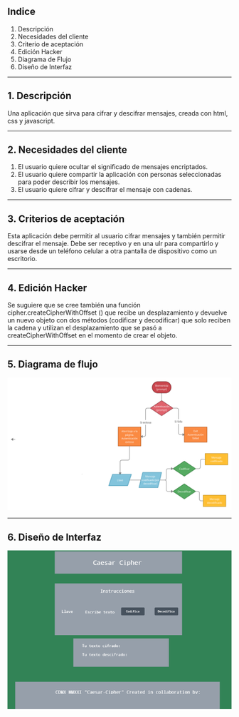 ## **Indice**

  1. Descripción
  2. Necesidades del cliente
  3. Criterio de aceptación
  4. Edición Hacker
  5. Diagrama de Flujo
  6. Diseño de Interfaz

---
## **1. Descripción**

Una aplicación que sirva para cifrar y descifrar mensajes, creada con html, css y javascript.

---
## **2. Necesidades del cliente**

1. El usuario quiere ocultar el significado de mensajes encriptados.
2. El usuario quiere compartir la aplicación con personas seleccionadas para poder describir los mensajes.
3. El usuario quiere cifrar y descifrar el mensaje con cadenas.

---
## **3. Criterios de aceptación**

Esta aplicación debe permitir al usuario cifrar mensajes y también permitir descifrar el mensaje. Debe ser receptivo y en una ulr para compartirlo y usarse desde un teléfono celular a otra pantalla de dispositivo como un escritorio.

---
## **4. Edición Hacker**

Se suguiere que se cree también una función cipher.createCipherWithOffset () que recibe un desplazamiento y devuelve un nuevo objeto con dos métodos (codificar y decodificar) que solo reciben la cadena y utilizan el desplazamiento que se pasó a createCipherWithOffset en el momento de crear el objeto.

---

## **5. Diagrama de flujo**

![Diagrama](./src/assets/flujo.png)

---
## **6. Diseño de Interfaz**

![Diseño de interfaz](./src/assets/D.I.Corregido.png)
